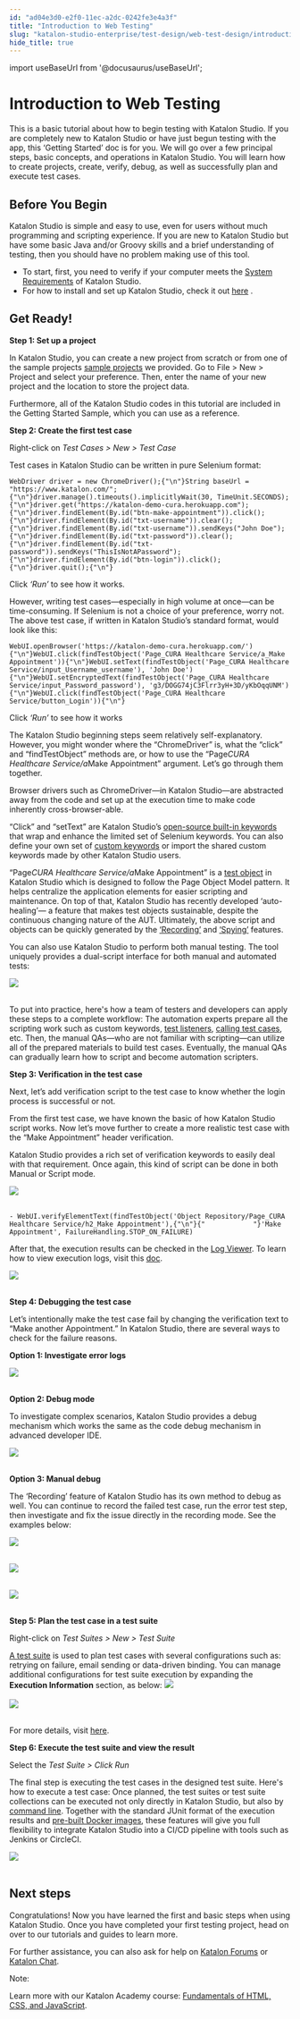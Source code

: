 ```yaml
---
id: "ad04e3d0-e2f0-11ec-a2dc-0242fe3e4a3f"
title: "Introduction to Web Testing"
slug: "katalon-studio-enterprise/test-design/web-test-design/introduction-to-web-testing"
hide_title: true
---
```

import useBaseUrl from '@docusaurus/useBaseUrl';

    

# <a id="id" class="anchor_top_offset"/><a id="ariaid-title1" class="anchor_top_offset"/>Introduction to Web Testing

    
      
<p xmlns="http://www.w3.org/1999/xhtml" className="p">This is a basic tutorial about how to begin testing with Katalon   Studio. If you are completely new to Katalon Studio or have just   begun testing with the app, this ‘Getting Started’ doc   is for you. We will go over a few principal steps, basic concepts,   and operations in Katalon Studio. You will learn how to create   projects, create, verify, debug, as well as successfully plan and   execute test cases.</p> 
    
  
    

## <a id="id_1" class="anchor_top_offset"/>Before You Begin

    
      
<p xmlns="http://www.w3.org/1999/xhtml" className="p">Katalon Studio is simple and easy to use, even for users without   much programming and scripting experience. If you are new to   Katalon Studio but have some basic Java and/or Groovy skills and a   brief understanding of testing, then you should have no problem   making use of this tool.</p> 
      
<ul xmlns="http://www.w3.org/1999/xhtml" className="ul">   <li className="li">To start, first, you need to verify if your computer meets the     <a className="xref" href="/docs/katalon-studio-enterprise/release-notes/supported-environments">System       Requirements</a> of Katalon Studio.</li>   <li className="li">For how to install and set up Katalon Studio, check it out <a className="xref" href="/docs/katalon-studio-enterprise/set-up-katalon-studio/installation/installation-overview">here</a>     .</li> </ul> 
    
  

## <a id="id_2" class="anchor_top_offset"/>Get Ready!

<p xmlns="http://www.w3.org/1999/xhtml" className="p">   <strong className="ph b">Step 1: Set up a project</strong> </p> 
<p xmlns="http://www.w3.org/1999/xhtml" className="p">In Katalon Studio, you can create a new project from scratch or   from one of the sample projects <a className="xref j-external-link" href="https://github.com/katalon-studio-samples" target="_blank">sample     projects</a> we provided. Go to File &gt; New &gt; Project and   select your preference. Then, enter the name of your new project   and the location to store the project data.</p> 
<p xmlns="http://www.w3.org/1999/xhtml" className="p">Furthermore, all of the Katalon Studio codes in this tutorial   are included in the Getting Started Sample, which you can use as a   reference.</p> 
<p xmlns="http://www.w3.org/1999/xhtml" className="p">   <strong className="ph b">Step 2: Create the first test case</strong> </p> 
<p xmlns="http://www.w3.org/1999/xhtml" className="p">Right-click on <em className="ph i">Test Cases &gt; New &gt; Test Case</em> </p> 
<p xmlns="http://www.w3.org/1999/xhtml" className="p">Test cases in Katalon Studio can be written in pure Selenium   format:</p> 
<pre xmlns="http://www.w3.org/1999/xhtml" className="pre codeblock"><code>WebDriver driver = new ChromeDriver();{"\n"}String baseUrl = "https://www.katalon.com/";{"\n"}driver.manage().timeouts().implicitlyWait(30, TimeUnit.SECONDS);{"\n"}driver.get("https://katalon-demo-cura.herokuapp.com");{"\n"}driver.findElement(By.id("btn-make-appointment")).click();{"\n"}driver.findElement(By.id("txt-username")).clear();{"\n"}driver.findElement(By.id("txt-username")).sendKeys("John Doe");{"\n"}driver.findElement(By.id("txt-password")).clear();{"\n"}driver.findElement(By.id("txt-password")).sendKeys("ThisIsNotAPassword");{"\n"}driver.findElement(By.id("btn-login")).click();{"\n"}driver.quit();{"\n"}</code></pre> 
<p xmlns="http://www.w3.org/1999/xhtml" className="p">Click <em className="ph i">‘Run’</em> to see how it works.</p> 
<p xmlns="http://www.w3.org/1999/xhtml" className="p">However, writing test cases—especially in high volume at   once—can be time-consuming. If Selenium is not a choice of   your preference, worry not. The above test case, if written in   Katalon Studio’s standard format, would look like this:</p> 
<pre xmlns="http://www.w3.org/1999/xhtml" className="pre codeblock"><code>WebUI.openBrowser('https://katalon-demo-cura.herokuapp.com/'){"\n"}WebUI.click(findTestObject('Page_CURA Healthcare Service/a_Make Appointment')){"\n"}WebUI.setText(findTestObject('Page_CURA Healthcare Service/input_Username_username'), 'John Doe'){"\n"}WebUI.setEncryptedText(findTestObject('Page_CURA Healthcare Service/input_Password_password'), 'g3/DOGG74jC3Flrr3yH+3D/yKbOqqUNM'){"\n"}WebUI.click(findTestObject('Page_CURA Healthcare Service/button_Login')){"\n"}</code></pre> 
<p xmlns="http://www.w3.org/1999/xhtml" className="p">Click <em className="ph i">‘Run’</em> to see how it works</p> 
<p xmlns="http://www.w3.org/1999/xhtml" className="p">The Katalon Studio beginning steps seem relatively   self-explanatory. However, you might wonder where the   “ChromeDriver” is, what the “click” and   “findTestObject” methods are, or how to use the   “Page<em className="ph i">CURA Healthcare Service/a</em>Make   Appointment” argument. Let’s go through them   together.</p> 
<p xmlns="http://www.w3.org/1999/xhtml" className="p">Browser drivers such as ChromeDriver—in Katalon   Studio—are abstracted away from the code and set up at the   execution time to make code inherently cross-browser-able.</p> 
<p xmlns="http://www.w3.org/1999/xhtml" className="p">“Click” and “setText” are Katalon   Studio’s <a className="xref j-external-link" href="https://github.com/katalon-studio/katalon-studio-testing-framework" target="_blank">open-source     built-in keywords</a> that wrap and enhance the limited set of   Selenium keywords. You can also define your own set of <a className="xref" href="/docs/katalon-studio-enterprise/extend-katalon-studio/custom-keywords/introduction-to-custom-keywords">custom     keywords</a> or import the shared custom keywords made by other   Katalon Studio users.</p> 
<p xmlns="http://www.w3.org/1999/xhtml" className="p">“Page<em className="ph i">CURA Healthcare Service/a</em>Make   Appointment” is a <a className="xref" href="/docs/katalon-studio-enterprise/test-design/web-test-design/web-test-objects/manage-web-test-objects">test     object</a> in Katalon Studio which is designed to follow the Page   Object Model pattern. It helps centralize the application elements   for easier scripting and maintenance. On top of that, Katalon   Studio has recently developed ‘auto-healing’— a   feature that makes test objects sustainable, despite the continuous   changing nature of the AUT. Ultimately, the above script and   objects can be quickly generated by the <a className="xref" href="/docs/katalon-studio-enterprise/test-design/web-test-design/web-record-and-spy-utilities/record-web-utility">‘Recording’</a>   and <a className="xref" href="/docs/katalon-studio-enterprise/test-design/web-test-design/web-record-and-spy-utilities/spy-web-utility">‘Spying’</a>   features.</p> 
<p xmlns="http://www.w3.org/1999/xhtml" className="p">You can also use Katalon Studio to perform both manual testing.   The tool uniquely provides a dual-script interface for both manual   and automated tests:</p> 
<p xmlns="http://www.w3.org/1999/xhtml" className="p">   <img className="image" src={useBaseUrl("https://github.com/katalon-studio/docs-images/raw/master/katalon-studio/tutorials/introduction-to-web-testing/1.png")} /><br /><br /> </p> 
<p xmlns="http://www.w3.org/1999/xhtml" className="p">To put into practice, here's how a team of testers and   developers can apply these steps to a complete workflow: The   automation experts prepare all the scripting work such as custom   keywords, <a className="xref" href="/docs/katalon-studio-enterprise/create-tests-and-projects/manage-projects/test-fixtures-and-test-listeners-test-hooks">test     listeners</a>, <a className="xref" href="/docs/katalon-studio-enterprise/create-tests-and-projects/manage-projects/call-test-case#task-6797">calling     test cases</a>, etc. Then, the manual QAs—who are not   familiar with scripting—can utilize all of the prepared   materials to build test cases. Eventually, the manual QAs can   gradually learn how to script and become automation scripters.</p> 
<p xmlns="http://www.w3.org/1999/xhtml" className="p">   <strong className="ph b">Step 3: Verification in the test case</strong> </p> 
<p xmlns="http://www.w3.org/1999/xhtml" className="p">Next, let’s add verification script to the test case to   know whether the login process is successful or not.</p> 
<p xmlns="http://www.w3.org/1999/xhtml" className="p">From the first test case, we have known the basic of how Katalon   Studio script works. Now let’s move further to create a more   realistic test case with the “Make Appointment” header   verification.</p> 
<p xmlns="http://www.w3.org/1999/xhtml" className="p">Katalon Studio provides a rich set of verification keywords to   easily deal with that requirement. Once again, this kind of script   can be done in both Manual or Script mode.</p> 
<p xmlns="http://www.w3.org/1999/xhtml" className="p">   <img className="image" src={useBaseUrl("https://github.com/katalon-studio/docs-images/raw/master/katalon-studio/tutorials/introduction-to-web-testing/2.png")} /><br /><br /> </p> 
<div xmlns="http://www.w3.org/1999/xhtml" className="p">
  <pre className="pre codeblock"><code>- WebUI.verifyElementText(findTestObject('Object Repository/Page_CURA Healthcare Service/h2_Make Appointment'),{"\n"}{"            "}'Make Appointment', FailureHandling.STOP_ON_FAILURE)</code></pre>
</div>
<p xmlns="http://www.w3.org/1999/xhtml" className="p">After that, the execution results can be checked in the <a className="xref" href="/docs/katalon-studio-enterprise/test-results-analysis/view-and-customize-execution-log">Log     Viewer</a>. To learn how to view execution logs, visit this <a className="xref" href="/docs/katalon-studio-enterprise/test-results-analysis/view-and-customize-execution-log">doc</a>.</p> 
<p xmlns="http://www.w3.org/1999/xhtml" className="p">   <img className="image" src={useBaseUrl("https://github.com/katalon-studio/docs-images/raw/master/katalon-studio/tutorials/introduction-to-web-testing/3.png")} /><br /><br /> </p> 
<p xmlns="http://www.w3.org/1999/xhtml" className="p">   <strong className="ph b">Step 4: Debugging the test case</strong> </p> 
<p xmlns="http://www.w3.org/1999/xhtml" className="p">Let’s intentionally make the test case fail by changing   the verification text to “Make another Appointment.” In   Katalon Studio, there are several ways to check for the failure   reasons.</p> 
<p xmlns="http://www.w3.org/1999/xhtml" className="p">   <strong className="ph b">Option 1: Investigate error logs</strong> </p> 
<p xmlns="http://www.w3.org/1999/xhtml" className="p">   <img className="image" src={useBaseUrl("https://github.com/katalon-studio/docs-images/raw/master/katalon-studio/tutorials/introduction-to-web-testing/4.png")} /><br /><br /> </p> 
<p xmlns="http://www.w3.org/1999/xhtml" className="p">   <strong className="ph b">Option 2: Debug mode</strong> </p> 
<p xmlns="http://www.w3.org/1999/xhtml" className="p">To investigate complex scenarios, Katalon Studio provides a   debug mechanism which works the same as the code debug mechanism in   advanced developer IDE.</p> 
<p xmlns="http://www.w3.org/1999/xhtml" className="p">   <img className="image" src={useBaseUrl("https://github.com/katalon-studio/docs-images/raw/master/katalon-studio/tutorials/introduction-to-web-testing/5.png")} /><br /><br /> </p> 
<p xmlns="http://www.w3.org/1999/xhtml" className="p">   <strong className="ph b">Option 3: Manual debug</strong> </p> 
<p xmlns="http://www.w3.org/1999/xhtml" className="p">The ‘Recording’ feature of Katalon Studio has its   own method to debug as well. You can continue to record the failed   test case, run the error test step, then investigate and fix the   issue directly in the recording mode. See the examples below:</p> 
<p xmlns="http://www.w3.org/1999/xhtml" className="p">   <img className="image" src={useBaseUrl("https://github.com/katalon-studio/docs-images/raw/master/katalon-studio/tutorials/introduction-to-web-testing/6.png")} /><br /><br /> </p> 
<p xmlns="http://www.w3.org/1999/xhtml" className="p">   <img className="image" src={useBaseUrl("https://github.com/katalon-studio/docs-images/raw/master/katalon-studio/tutorials/introduction-to-web-testing/77.png")} /><br /><br /> </p> 
<p xmlns="http://www.w3.org/1999/xhtml" className="p">   <img className="image" src={useBaseUrl("https://github.com/katalon-studio/docs-images/raw/master/katalon-studio/tutorials/introduction-to-web-testing/8.png")} /><br /><br /> </p> 
<p xmlns="http://www.w3.org/1999/xhtml" className="p">   <strong className="ph b">Step 5: Plan the test case in a test suite</strong> </p> 
<p xmlns="http://www.w3.org/1999/xhtml" className="p">Right-click on <em className="ph i">Test Suites &gt; New &gt; Test Suite</em> </p> 
<p xmlns="http://www.w3.org/1999/xhtml" className="p">   <a className="xref" href="/docs/katalon-studio-enterprise/test-execution/test-suite/manage-test-cases-in-test-suites">A     test suite</a> is used to plan test cases with several   configurations such as: retrying on failure, email sending or   data-driven binding. You can manage additional configurations for   test suite execution by expanding the <strong className="ph b">Execution     Information</strong> section, as below: <img className="image" src={useBaseUrl("https://github.com/katalon-studio/docs-images/raw/master/katalon-studio/tutorials/introduction-to-web-testing/image2017-2-15-143A493A29.png")} /><br /><br />   <img className="image" src={useBaseUrl("https://github.com/katalon-studio/docs-images/raw/master/katalon-studio/tutorials/introduction-to-web-testing/9.png")} /><br /><br /> </p> 
<p xmlns="http://www.w3.org/1999/xhtml" className="p">For more details, visit <a className="xref" href="/docs/katalon-studio-enterprise/test-execution/test-suite/manage-test-cases-in-test-suites">here</a>.</p> 
<p xmlns="http://www.w3.org/1999/xhtml" className="p">   <strong className="ph b">Step 6: Execute the test suite and view the     result</strong> </p> 
<p xmlns="http://www.w3.org/1999/xhtml" className="p">Select the <em className="ph i">Test Suite &gt; Click Run</em> </p> 
<p xmlns="http://www.w3.org/1999/xhtml" className="p">The final step is executing the test cases in the designed test   suite. Here's how to execute a test case: Once planned, the test   suites or test suite collections can be executed not only directly   in Katalon Studio, but also by <a className="xref" href="/docs/katalon-runtime-engine/command-syntax-command-lineconsole-mode-execution">command     line</a>. Together with the standard JUnit format of the execution   results and <a className="xref j-external-link" href="https://github.com/katalon-studio/docker-images" target="_blank">pre-built     Docker images</a>, these features will give you full flexibility to   integrate Katalon Studio into a CI/CD pipeline with tools such as   Jenkins or CircleCI.</p> 
<p xmlns="http://www.w3.org/1999/xhtml" className="p">   <img className="image" src={useBaseUrl("https://github.com/katalon-studio/docs-images/raw/master/katalon-studio/tutorials/introduction-to-web-testing/10.png")} /><br /><br /> </p> 
    

## <a id="id_3" class="anchor_top_offset"/>Next steps

    
      
<p xmlns="http://www.w3.org/1999/xhtml" className="p">Congratulations! Now you have learned the first and basic steps   when using Katalon Studio. Once you have completed your first   testing project, head on over to our tutorials and guides to learn   more.</p> 
      
<p xmlns="http://www.w3.org/1999/xhtml" className="p">For further assistance, you can also ask for help on <a className="xref j-external-link" href="https://forum.katalon.com/" target="_blank">Katalon Forums</a> or <a className="xref j-external-link" href="https://gitter.im/katalon-studio/Lobby" target="_blank">Katalon Chat</a>.</p> 
      
<div xmlns="http://www.w3.org/1999/xhtml" className="note note note_note"><span className="note__title">Note:</span> 
  <p className="p">Learn more with our Katalon Academy course: <a className="xref j-external-link" href="https://academy.katalon.com/courses/fundamentals-html-css-javascript/?utm_source=kat_docs_web_intro&utm_medium=bottom_link&utm_campaign=academy_promotion" target="_blank">Fundamentals
      of HTML, CSS, and JavaScript</a>.</p>
</div>
    
  
